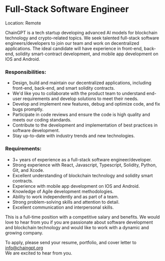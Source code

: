 # Full-Stack Software Engineer

Location: Remote

ChainGPT is a tech startup developing advanced AI models for blockchain technology and crypto-related topics. We seek talented full-stack software engineers/developers to join our team and work on decentralized applications. The ideal candidate will have experience in front-end, back-end, solidity smart-contract development, and mobile app development on IOS and Android.

### Responsibilities:

* Design, build and maintain our decentralized applications, including front-end, back-end, and smart solidity contracts.
* We'd like you to collaborate with the product team to understand end-user requirements and develop solutions to meet their needs.
* Develop and implement new features, debug and optimize code, and fix bugs promptly.
* Participate in code reviews and ensure the code is high quality and meets our coding standards.
* Contribute to the development and implementation of best practices in software development.
* Stay up-to-date with industry trends and new technologies.

### Requirements:

* 3+ years of experience as a full-stack software engineer/developer.
* Strong experience with React, Javascript, Typescript, Solidity, Python, Git, and Xcode.
* Excellent understanding of blockchain technology and solidity smart contracts.
* Experience with mobile app development on IOS and Android.
* Knowledge of Agile development methodologies.
* Ability to work independently and as part of a team.
* Strong problem-solving skills and attention to detail.
* Excellent communication and interpersonal skills.

This is a full-time position with a competitive salary and benefits. We would love to hear from you if you are passionate about software development and blockchain technology and would like to work with a dynamic and growing company.

To apply, please send your resume, portfolio, and cover letter to info@chaingpt.org \
We are excited to hear from you.
